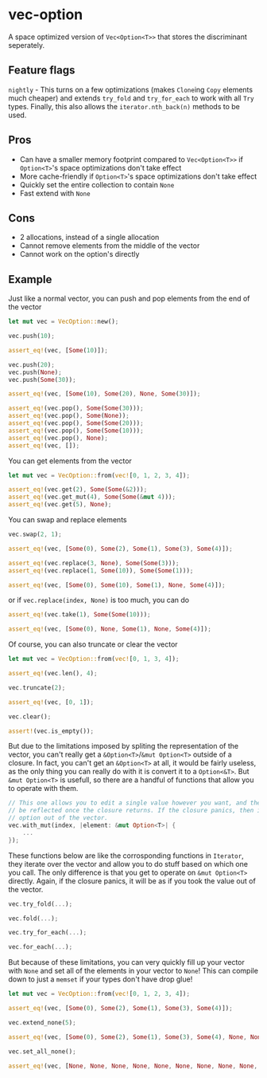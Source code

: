 # vec-option

A space optimized version of `Vec<Option<T>>` that stores the discriminant seperately.

## Feature flags

`nightly` - This turns on a few optimizations (makes `Clone`ing `Copy` elements much cheaper) and extends `try_fold` and `try_for_each` to work with all `Try` types. Finally, this also allows the `iterator.nth_back(n)` methods to be used.

## Pros

* Can have a smaller memory footprint compared to `Vec<Option<T>>` if `Option<T>`'s space optimizations don't take effect
* More cache-friendly if `Option<T>`'s space optimizations don't take effect
* Quickly set the entire collection to contain `None`
* Fast extend with `None`

## Cons

* 2 allocations, instead of a single allocation
* Cannot remove elements from the middle of the vector
* Cannot work on the option's directly

## Example

Just like a normal vector, you can push and pop elements from the end of the vector

```rust
let mut vec = VecOption::new();

vec.push(10);

assert_eq!(vec, [Some(10)]);

vec.push(20);
vec.push(None);
vec.push(Some(30));

assert_eq!(vec, [Some(10), Some(20), None, Some(30)]);

assert_eq!(vec.pop(), Some(Some(30)));
assert_eq!(vec.pop(), Some(None));
assert_eq!(vec.pop(), Some(Some(20)));
assert_eq!(vec.pop(), Some(Some(10)));
assert_eq!(vec.pop(), None);
assert_eq!(vec, []);
```

You can get elements from the vector

```rust
let mut vec = VecOption::from(vec![0, 1, 2, 3, 4]);

assert_eq!(vec.get(2), Some(Some(&2)));
assert_eq!(vec.get_mut(4), Some(Some(&mut 4)));
assert_eq!(vec.get(5), None);
```

You can swap and replace elements

```rust
vec.swap(2, 1);

assert_eq!(vec, [Some(0), Some(2), Some(1), Some(3), Some(4)]);

assert_eq!(vec.replace(3, None), Some(Some(3)));
assert_eq!(vec.replace(1, Some(10)), Some(Some(1)));

assert_eq!(vec, [Some(0), Some(10), Some(1), None, Some(4)]);
```

or if `vec.replace(index, None)` is too much, you can do

```rust
assert_eq!(vec.take(1), Some(Some(10)));

assert_eq!(vec, [Some(0), None, Some(1), None, Some(4)]);
```

Of course, you can also truncate or clear the vector

```rust
let mut vec = VecOption::from(vec![0, 1, 3, 4]);

assert_eq!(vec.len(), 4);

vec.truncate(2);

assert_eq!(vec, [0, 1]);

vec.clear();

assert!(vec.is_empty());
```

But due to the limitations imposed by spliting the representation of the vector, you can't really get a
`&Option<T>`/`&mut Option<T>` outside of a closure.
In fact, you can't get an `&Option<T>` at all, it would be fairly useless, as the only thing you can really do with it is convert it to a `Option<&T>`. But `&mut Option<T>` is usefull, so there are a handful of functions that allow you to operate with them.

```rust
// This one allows you to edit a single value however you want, and the updates will
// be reflected once the closure returns. If the closure panics, then it is as if you took the
// option out of the vector.
vec.with_mut(index, |element: &mut Option<T>| {
    ...
});
```

These functions below are like the corrosponding functions in `Iterator`, they iterate over the vector and allow you to do stuff based on which one you call. The only difference is that you get to operate on `&mut Option<T>` directly. Again, if the closure panics, it will be as if you took the value out of the vector.

```rust
vec.try_fold(...);

vec.fold(...);

vec.try_for_each(...);

vec.for_each(...);
```

But because of these limitations, you can very quickly fill up your vector with `None` and set all of the elements in your vector to `None`! This can compile down to just a `memset` if your types don't have drop glue!

```rust
let mut vec = VecOption::from(vec![0, 1, 2, 3, 4]);

assert_eq!(vec, [Some(0), Some(2), Some(1), Some(3), Some(4)]);

vec.extend_none(5);

assert_eq!(vec, [Some(0), Some(2), Some(1), Some(3), Some(4), None, None, None, None, None]);

vec.set_all_none();

assert_eq!(vec, [None, None, None, None, None, None, None, None, None, None]);
```